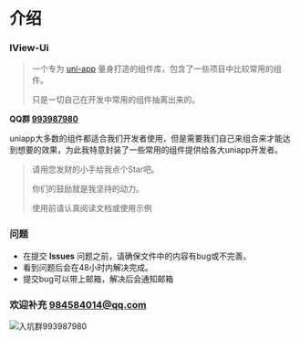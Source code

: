 # 介绍

### lView-Ui

> 一个专为 [uni-app](https://uniapp.dcloud.io/) 量身打造的组件库，包含了一些项目中比较常用的组件。
>
> 只是一切自己在开发中常用的组件抽离出来的。




**QQ群 [993987980](https://jq.qq.com/?_wv=1027&k=56A4Xhr)**

uniapp大多数的组件都适合我们开发者使用，但是需要我们自己来组合来才能达到想要的效果，为此我特意封装了一些常用的组件提供给各大uniapp开发者。

> 请用您发财的小手给我点个Star吧。
>
> 你们的鼓励就是我坚持的动力。
>
> 使用前请认真阅读文档或使用示例
>



### 问题

- 在提交 **lssues** 问题之前，请确保文件中的内容有bug或不完善。
- 看到问题后会在48小时内解决完成。
- 提交bug可以带上邮箱，解决后会通知邮箱



### 欢迎补充  984584014@qq.com 



![入坑群993987980](https://picabstract-preview-ftn.weiyun.com/ftn_pic_abs_v3/91ff8a44a677919f0ada4bb62d426dfcd4b3b9b1826dcdda99c472989902fe9a20da660ef9248458b98e1e9244a4032e?pictype=scale&from=30013&version=3.3.3.3&uin=984584014&fname=uniapp%E6%8F%92%E4%BB%B6%E7%BE%A4%E8%81%8A%E4%BA%8C%E7%BB%B4%E7%A0%81.png&size=256)

